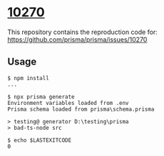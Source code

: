 # [10270](https://github.com/prisma/prisma/issues/10270)

This repository contains the reproduction code for: https://github.com/prisma/prisma/issues/10270

## Usage

```
$ npm install
...

$ npx prisma generate
Environment variables loaded from .env
Prisma schema loaded from prisma\schema.prisma

> testing@ generator D:\testing\prisma
> bad-ts-node src

$ echo $LASTEXITCODE
0
```
